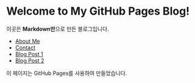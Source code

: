 # Welcome to My GitHub Pages Blog!

이곳은 **Markdown만**으로 만든 블로그입니다.

- [About Me](about.md)
- [Contact](contact.md)
- [Blog Post 1](post1.md)
- [Blog Post 2](post2.md)

이 페이지는 GitHub Pages를 사용하여 만들었습니다.
